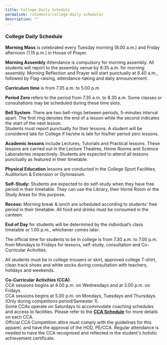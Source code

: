 ```yaml
---
title: College Daily Schedule
permalink: /students/college-daily-schedule/
description: ""
---
```

### **College Daily Schedule**
**Morning Mass** is celebrated every Tuesday morning (8.00 a.m.) and Friday afternoon (1.15 p.m.) in House of Prayer.  
  
**Morning Assembly** Attendance is compulsory for morning assembly. All students will report to the assembly venue by 8:35 a.m. for morning assembly. Morning Reflection and Prayer will start punctually at 8.40 a.m., followed by Flag-raising, attendance-taking and daily announcement.  
  
**Curriculum time** is from 7.35 a.m. to 5.00 p.m.   
  
**Period Zero** refers to the period from 7.35 a.m. to 8.30 a.m. Some classes or consultations may be scheduled during these time slots.  
  
**Bell System**: There are two bell-rings between periods, 5-minutes interval apart. The first ring denotes the end of a lesson while the second indicates the start of the next lesson.  
Students must report punctually for their lessons. A student will be considered late for College if he/she is late for his/her period zero lessons.  
  
**Academic lessons** include Lectures, Tutorials and Practical lessons. These lessons are carried out in the Lecture Theatres, Home Rooms and Science Laboratories respectively. Students are expected to attend all lessons punctually as featured in their timetable.  
  
**Physical Education** lessons are conducted in the College Sport Facilities, Auditorium & Extension or Gymnasium.  
  
**Self-Study:** Students are expected to do self-study when they have free period in their timetable. They can use the Library, their Home Room or the Study Areas for this purpose.  
  
**Recess:** Morning break & lunch are scheduled according to students’ free period in their timetable. All food and drinks must be consumed in the canteen.  
  
**End of Day** for students will be determined by the individual’s class timetable or 1.00 p.m., whichever comes later.  
  
The official time for students to be in college is from 7.30 a.m. to 7.00 p.m. from Mondays to Fridays for lessons, self-study, consultation and Co-Curricular Activities.  
  
All students must be in college trousers or skirt, approved college T-shirt, clean track shoes and white socks during consultation with teachers, holidays and weekends.

**Co-Curricular Activities (CCA)**   
CCA sessions begins at 4.00 p.m. on Wednesdays and at 3.00 p.m. on Fridays.  
CCA sessions begins at 5.00 p.m. on Mondays, Tuesdays and Thursdays. (Only during competitons period/Semester 1).<br>
Some CCAs operate on Saturdays to accommodate coaching schedules and access to facilities. Please refer to the **[CCA Schedule](https://moe-cjc-staging.netlify.app/students/cca-schedule/)** for more details on each CCA. <br> 
Official CCA Competition attire must comply with the guidelines for this apparel, and have the approval of the HOD, PE/CCA. Regular attendance is needed to have the CCA recognised and reflected in the student's holistic achievement certificate.